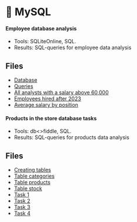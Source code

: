 # 🐬 MySQL

#### Employee database analysis
- Tools: SQLiteOnline, SQL.
- Results: SQL-queries for employee data analysis

## Files
- [Database](https://docs.google.com/spreadsheets/d/10XY_uTQobeNVXMgWUBu4pqbdKOg3dJoW/edit?usp=sharing&ouid=107111169204240524491&rtpof=true&sd=true)
- [Queries](https://drive.google.com/file/d/1b-ASqzbidJuJX7g6NKQxhohCouc1gnYR/view?usp=sharing)
- [All analysts with a salary above 60,000](https://drive.google.com/file/d/1PYZcgQNDBKjXjT48QyAgIq5bqGYbwEM-/view?usp=sharing)
- [Employees hired after 2023](https://drive.google.com/file/d/1ghZBx4xfsNeItfXu7IuhXjQDi79F8VtK/view?usp=sharing)
- [Average salary by position](https://drive.google.com/file/d/1QIsOiU5RD5sjlY8yaN9BbhMcCwdgACkd/view?usp=sharing)

#### Products in the store database tasks
- Tools: db<>fiddle, SQL.
- Results: SQL-queries for products data analysis

## Files
- [Creating tables](https://drive.google.com/file/d/1R_yohidxmrTV6hFng4RMQ5lvHrgF0MQZ/view?usp=sharing)
- [Table categories](https://drive.google.com/file/d/1BN2kAzKJLRoDv2qVwJ6iIy1Apz2-CP7Q/view?usp=sharing)
- [Table products](https://drive.google.com/file/d/1EcHjRQVWF3RBefSyqjVQmYfumgEkX9Fq/view?usp=sharing)
- [Table stock](https://drive.google.com/file/d/1W0vYQY3iYgwi8aYDHM5IECX6umrDH45F/view?usp=sharing)
- [Task 1](https://drive.google.com/file/d/11TEd1qhQF-1wW47apFndpsgZq90Ik_bZ/view?usp=sharing)
- [Task 2](https://drive.google.com/file/d/1sGOB8ZlNNbUC-RcTckcikpgTMgUdq8Gz/view?usp=sharing)
- [Task 3](https://drive.google.com/file/d/1c1KRpLvN-KtPAmWFk9x15JkpAgij6gNc/view?usp=sharing)
- [Task 4](https://drive.google.com/file/d/14glrQ6ld3OJRQuwgW-BBG9vfKnImJABd/view?usp=sharing)